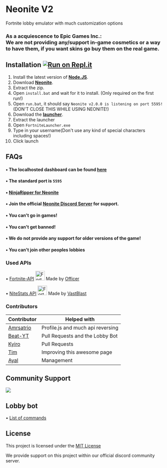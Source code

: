 # Neonite V2

Fortnite lobby emulator with much customization options

### As a acquiescence to Epic Games Inc.: <br> We are not providing any/support in-game cosmetics or a way to have them, if you want skins go buy them on the real game.

## Installation [![Run on Repl.it](https://repl.it/badge/github/kem0o/neonitev2)](https://repl.it/github/kem0o/neonitev2)

1. Install the latest version of **[Node.JS](https://nodejs.org/en/download/current/)**.
2. Download **[Neonite](https://github.com/NeoniteDev/neonitev2/archive/fdev.zip)**.
3. Extract the zip.
4. Open `install.bat` and wait for it to install. (Only required on the first run!)
5. Open `run.bat`, it should say `Neonite v2.0.0 is listening on port 5595!` (DON'T CLOSE THIS WHILE USING NEONITE!)
6. Download the **[launcher](https://github.com/kem0o/neonitev2/raw/fdev/public/launcher.zip)**.
7. Extract the launcher
8. Open `FortniteLauncher.exe`
9. Type in your username(Don't use any kind of special characters including spaces!)
10. Click launch

## FAQs
#### • The localhosted dashboard can be found [here](http://localhost:5595)
#### • The standard port is `5595`
#### • [NinjaRipper for Neonite](https://github.com/kem0o/FNinjaRipper)


#### • Join the official [Neonite Discord Server](https://discord.gg/PNdHGpNPcQ) for support.
#### • You can't go in games!
#### • You can't get banned!
#### • We do not provide any support for older versions of the game!
#### • You can't join other peoples lobbies


### Used APIs
• [Fortnite-API](https://fortnite-api.com/) <img src="https://fortnite-api.com/assets/img/logo.png" width="30" title="Fortnite-API"> Made by [Officer](https://github.com/NotOfficer)

• [NiteStats API](https://nitestats.com/) <img src="https://api.nitestats.com/v1/static/ns-logo.png" width="30" title="Fortnite-API"> Made by [VastBlast](https://github.com/VastBlast)

### Contributors

| Contributor | Helped with |
| ----------- | ----------- |
| [Amrsatrio](https://github.com/Amrsatrio)  | Profile.js and much api reversing |
| [Beat-YT](https://github.com/Beat-YT)   | Pull Requests and the Lobby Bot |
| [Kyiro](https://github.com/Kyiro)   | Pull Requests |
| [Tim](https://github.com/timjans01)   | Improving this awesome page |
| [Ayal](https://github.com/AyalX)   | Management |

## Community Support
<a href="https://discord.gg/pUKacSd"><img src="https://discordapp.com/api/guilds/703690937074974761/widget.png?style=banner2"></a>

## Lobby bot
• [List of commands](https://github.com/Beat-YT/Neonite-Bot-Commands/blob/main/README.md)


## License

This project is licensed under the [MIT License](https://opensource.org/licenses/MIT)

We provide support on this project within our official discord community server.
